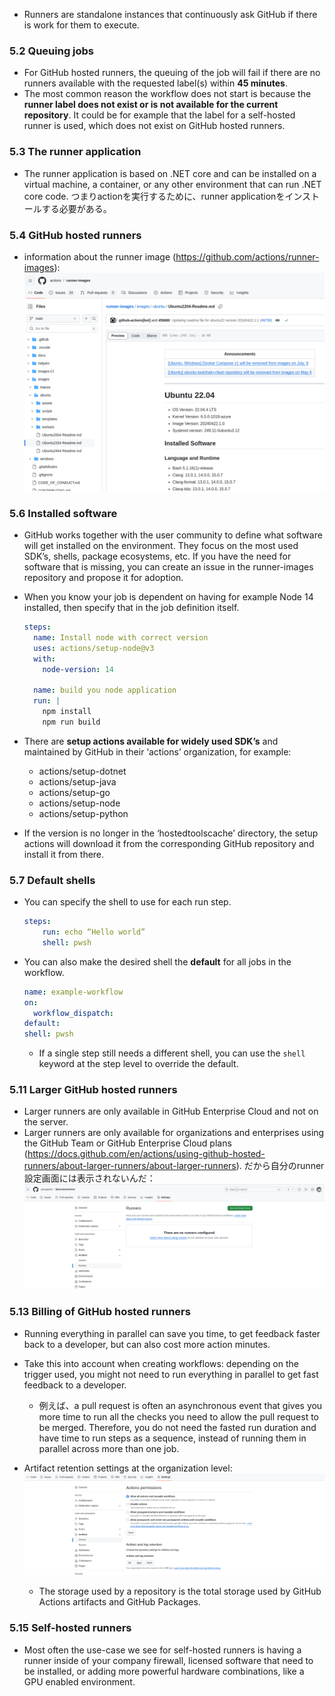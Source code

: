 - Runners are standalone instances that continuously ask GitHub if there is work for them to execute.

### 5.2 Queuing jobs

- For GitHub hosted runners, the queuing of the job will fail if there are no runners available with the requested label(s) within **45 minutes**. 
- The most common reason the workflow does not start is because the **runner label does not exist or is not available for the current repository**. It could be for example that the label for a self-hosted runner is used,  which does not exist on GitHub hosted runners.

### 5.3 The runner application

- The runner application is based on .NET core and can be installed on a virtual machine, a container, or any other environment that can run .NET core code. つまりactionを実行するために、runner applicationをインストールする必要がある。

### 5.4 GitHub hosted runners

- information about the runner image (https://github.com/actions/runner-images): ![](img/Screenshot_from_2024-05-04_10-00-47.png)

### 5.6 Installed software

- GitHub works together with the user community to define what software will get installed on the environment. They focus on the most used SDK’s, shells, package ecosystems, etc. If you have the need for software that is missing, you can create an issue in the runner-images repository and propose it for adoption. 

- When you know your job is dependent on having for example Node 14 installed, then specify that in the job definition itself.

  ```yaml
  steps:
    name: Install node with correct version
    uses: actions/setup-node@v3
    with:
      node-version: 14
   
    name: build you node application
    run: |
      npm install
      npm run build
  ```

- There are **setup actions available for widely used SDK’s** and maintained by GitHub in their ‘actions’ organization, for example:
  - actions/setup-dotnet
  - actions/setup-java
  - actions/setup-go
  - actions/setup-node
  - actions/setup-python

- If the version is no longer in the ‘hostedtoolscache’ directory, the setup actions will download it from the corresponding GitHub repository and install it from there.

### 5.7 Default shells

- You can specify the shell to use for each run step.

  ```yaml
  steps:
      run: echo “Hello world”
      shell: pwsh
  ```

- You can also make the desired shell the **default** for all jobs in the workflow.

  ```yaml
  name: example-workflow
  on:
    workflow_dispatch:
  default:
  shell: pwsh
  ```

  - If a single step still needs a different shell, you can use the `shell` keyword at the step level to override the default.

### 5.11 Larger GitHub hosted runners

- Larger runners are only available in GitHub Enterprise Cloud and not on the server. 
- Larger runners are only available for organizations and enterprises using the GitHub Team or GitHub Enterprise Cloud plans (https://docs.github.com/en/actions/using-github-hosted-runners/about-larger-runners/about-larger-runners). だから自分のrunner設定画面には表示されないんだ：![](img/Screenshot_from_2024-05-04_11-39-48.png)

### 5.13 Billing of GitHub hosted runners

- Running everything in parallel can save you time, to get feedback faster back to a developer, but can also cost more action minutes.
- Take this into account when creating workflows: depending on the trigger used, you might not need to run everything in parallel to get fast feedback to a developer.
  - 例えば、a pull request is often an asynchronous event that gives you more time to run all the checks you need to allow the pull request to be merged. Therefore, you do not need the fasted run duration and have time to run steps as a sequence, instead of running them in parallel across more than one job.

- Artifact retention settings at the organization level: ![](img/Screenshot_from_2024-05-04_12-16-38.png)
  - The storage used by a repository is the total storage used by GitHub Actions artifacts and GitHub Packages.

### 5.15 Self-hosted runners

- Most often the use-case we see for self-hosted runners is having a runner inside of your company firewall, licensed software that need to be installed, or adding more powerful hardware combinations, like a GPU enabled environment.